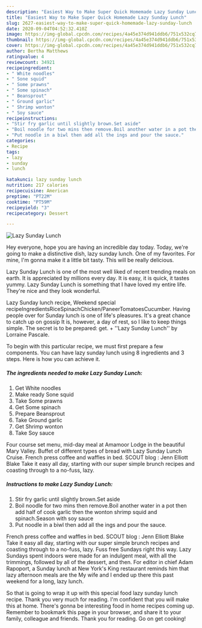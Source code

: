 ```yaml
---
description: "Easiest Way to Make Super Quick Homemade Lazy Sunday Lunch"
title: "Easiest Way to Make Super Quick Homemade Lazy Sunday Lunch"
slug: 2627-easiest-way-to-make-super-quick-homemade-lazy-sunday-lunch
date: 2020-09-04T04:52:32.410Z
image: https://img-global.cpcdn.com/recipes/4a45e374d941ddb6/751x532cq70/lazy-sunday-lunch-recipe-main-photo.jpg
thumbnail: https://img-global.cpcdn.com/recipes/4a45e374d941ddb6/751x532cq70/lazy-sunday-lunch-recipe-main-photo.jpg
cover: https://img-global.cpcdn.com/recipes/4a45e374d941ddb6/751x532cq70/lazy-sunday-lunch-recipe-main-photo.jpg
author: Bertha Matthews
ratingvalue: 4
reviewcount: 34921
recipeingredient:
- " White noodles"
- " Sone squid"
- " Some prawns"
- " Some spinach"
- " Beansprout"
- " Ground garlic"
- " Shrimp wonton"
- " Soy sauce"
recipeinstructions:
- "Stir fry garlic until slightly brown.Set aside"
- "Boil noodle for two mins then remove.Boil another water in a pot then add half of cook garlic then the wonton shrimp squid and spinach.Season with soy sauce"
- "Put noodle in a biwl then add all the ings and pour the sauce."
categories:
- Recipe
tags:
- lazy
- sunday
- lunch

katakunci: lazy sunday lunch 
nutrition: 217 calories
recipecuisine: American
preptime: "PT22M"
cooktime: "PT59M"
recipeyield: "3"
recipecategory: Dessert

---
```



![Lazy Sunday Lunch](https://img-global.cpcdn.com/recipes/4a45e374d941ddb6/751x532cq70/lazy-sunday-lunch-recipe-main-photo.jpg)

Hey everyone, hope you are having an incredible day today. Today, we're going to make a distinctive dish, lazy sunday lunch. One of my favorites. For mine, I'm gonna make it a little bit tasty. This will be really delicious.

Lazy Sunday Lunch is one of the most well liked of recent trending meals on earth. It is appreciated by millions every day. It is easy, it is quick, it tastes yummy. Lazy Sunday Lunch is something that I have loved my entire life. They're nice and they look wonderful.

Lazy Sunday lunch recipe, Weekend special recipeIngredientsRiceSpinachChicken/PaneerTomatoesCucumber. Having people over for Sunday lunch is one of life&#39;s pleasures. It&#39;s a great chance to catch up on gossip It is, however, a day of rest, so I like to keep things simple. The secret is to be prepared: get. + &#39;&#39;Lazy Sunday Lunch&#39;&#39; by Lorraine Pascale.


To begin with this particular recipe, we must first prepare a few components. You can have lazy sunday lunch using 8 ingredients and 3 steps. Here is how you can achieve it.

<!--inarticleads1-->

##### The ingredients needed to make Lazy Sunday Lunch:

1. Get  White noodles
1. Make ready  Sone squid
1. Take  Some prawns
1. Get  Some spinach
1. Prepare  Beansprout
1. Take  Ground garlic
1. Get  Shrimp wonton
1. Take  Soy sauce


Four course set menu, mid-day meal at Amamoor Lodge in the beautiful Mary Valley. Buffet of different types of bread with Lazy Sunday Lunch Cruise. French press coffee and waffles in bed. SCOUT blog : Jenn Elliott Blake Take it easy all day, starting with our super simple brunch recipes and coasting through to a no-fuss, lazy. 

<!--inarticleads2-->

##### Instructions to make Lazy Sunday Lunch:

1. Stir fry garlic until slightly brown.Set aside
1. Boil noodle for two mins then remove.Boil another water in a pot then add half of cook garlic then the wonton shrimp squid and spinach.Season with soy sauce
1. Put noodle in a biwl then add all the ings and pour the sauce.


French press coffee and waffles in bed. SCOUT blog : Jenn Elliott Blake Take it easy all day, starting with our super simple brunch recipes and coasting through to a no-fuss, lazy. Fuss free Sundays right this way. Lazy Sundays spent indoors were made for an indulgent meal, with all the trimmings, followed by all of the dessert, and then. For editor in chief Adam Rapoport, a Sunday lunch at New York&#39;s King restaurant reminds him that lazy afternoon meals are the My wife and I ended up there this past weekend for a long, lazy lunch. 

So that is going to wrap it up with this special food lazy sunday lunch recipe. Thank you very much for reading. I'm confident that you will make this at home. There's gonna be interesting food in home recipes coming up. Remember to bookmark this page in your browser, and share it to your family, colleague and friends. Thank you for reading. Go on get cooking!

